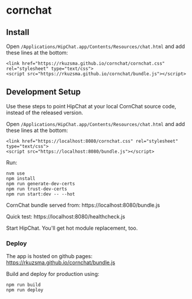# cornchat

## Install

Open `/Applications/HipChat.app/Contents/Resources/chat.html` and add these lines at the bottom:

```
<link href="https://rkuzsma.github.io/cornchat/cornchat.css" rel="stylesheet" type="text/css">
<script src="https://rkuzsma.github.io/cornchat/bundle.js"></script>
```


## Development Setup

Use these steps to point HipChat at your local CornChat source code, instead of the released version.

Open `/Applications/HipChat.app/Contents/Resources/chat.html` and add these lines at the bottom:

```
<link href="https://localhost:8080/cornchat.css" rel="stylesheet" type="text/css">
<script src="https://localhost:8080/bundle.js"></script>
```

Run:
```
nvm use
npm install
npm run generate-dev-certs
npm run trust-dev-certs
npm run start:dev -- --hot
```

CornChat bundle served from:
https://localhost:8080/bundle.js

Quick test:
https://localhost:8080/healthcheck.js

Start HipChat. You'll get hot module replacement, too.

### Deploy
The app is hosted on github pages:
https://rkuzsma.github.io/cornchat/bundle.js

Build and deploy for production using:
```
npm run build
npm run deploy
```
